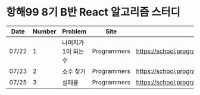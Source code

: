 # 항해99 8기 B반 React 알고리즘 스터디

|Date|Number|Problem|Site|Link|
|---|--|-----|---|---|
|07/22|1|나머지가 1이 되는 수|Programmers|https://school.programmers.co.kr/learn/courses/30/lessons/87389|
|07/23|2|소수 찾기|Programmers|https://school.programmers.co.kr/learn/courses/30/lessons/12921|
|07/25|3|실패율|Programmers|https://school.programmers.co.kr/learn/courses/30/lessons/42889|